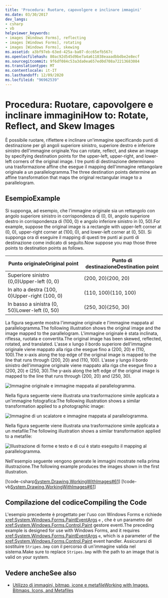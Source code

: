 ```yaml
---
title: 'Procedura: Ruotare, capovolgere e inclinare immagini'
ms.date: 03/30/2017
dev_langs:
- csharp
- vb
helpviewer_keywords:
- images [Windows Forms], reflecting
- images [Windows Forms], rotating
- images [Windows Forms], skewing
ms.assetid: a3bf97eb-63ed-425a-ba07-dcc65efb567c
ms.openlocfilehash: 80ac92d545d9be7a4a611038eaaadbbdbe2e8ecf
ms.sourcegitcommit: 9f6df084c53a3da0ea657ed0d708a72213683084
ms.translationtype: MT
ms.contentlocale: it-IT
ms.lasthandoff: 12/09/2020
ms.locfileid: "96962539"
---
```

# <a name="how-to-rotate-reflect-and-skew-images"></a><span data-ttu-id="ad11a-102">Procedura: Ruotare, capovolgere e inclinare immagini</span><span class="sxs-lookup"><span data-stu-id="ad11a-102">How to: Rotate, Reflect, and Skew Images</span></span>
<span data-ttu-id="ad11a-103">È possibile ruotare, riflettere e inclinare un'immagine specificando punti di destinazione per gli angoli superiore sinistro, superiore destro e inferiore sinistro dell'immagine originale.</span><span class="sxs-lookup"><span data-stu-id="ad11a-103">You can rotate, reflect, and skew an image by specifying destination points for the upper-left, upper-right, and lower-left corners of the original image.</span></span> <span data-ttu-id="ad11a-104">I tre punti di destinazione determinano una trasformazione affine che esegue il mapping dell'immagine rettangolare originale a un parallelogramma.</span><span class="sxs-lookup"><span data-stu-id="ad11a-104">The three destination points determine an affine transformation that maps the original rectangular image to a parallelogram.</span></span>  
  
## <a name="example"></a><span data-ttu-id="ad11a-105">Esempio</span><span class="sxs-lookup"><span data-stu-id="ad11a-105">Example</span></span>  
 <span data-ttu-id="ad11a-106">Si supponga, ad esempio, che l'immagine originale sia un rettangolo con angolo superiore sinistro in corrispondenza di (0, 0), angolo superiore destro in corrispondenza di (100, 0) e angolo inferiore sinistro in (0, 50).</span><span class="sxs-lookup"><span data-stu-id="ad11a-106">For example, suppose the original image is a rectangle with upper-left corner at (0, 0), upper-right corner at (100, 0), and lower-left corner at (0, 50).</span></span> <span data-ttu-id="ad11a-107">Si supponga ora di eseguire il mapping di questi tre punti ai punti di destinazione come indicato di seguito.</span><span class="sxs-lookup"><span data-stu-id="ad11a-107">Now suppose you map those three points to destination points as follows.</span></span>  
  
|<span data-ttu-id="ad11a-108">Punto originale</span><span class="sxs-lookup"><span data-stu-id="ad11a-108">Original point</span></span>|<span data-ttu-id="ad11a-109">Punto di destinazione</span><span class="sxs-lookup"><span data-stu-id="ad11a-109">Destination point</span></span>|  
|--------------------|-----------------------|  
|<span data-ttu-id="ad11a-110">Superiore sinistro (0,0)</span><span class="sxs-lookup"><span data-stu-id="ad11a-110">Upper-left (0, 0)</span></span>|<span data-ttu-id="ad11a-111">(200, 20)</span><span class="sxs-lookup"><span data-stu-id="ad11a-111">(200, 20)</span></span>|  
|<span data-ttu-id="ad11a-112">In alto a destra (100, 0)</span><span class="sxs-lookup"><span data-stu-id="ad11a-112">Upper-right (100, 0)</span></span>|<span data-ttu-id="ad11a-113">(110, 100)</span><span class="sxs-lookup"><span data-stu-id="ad11a-113">(110, 100)</span></span>|  
|<span data-ttu-id="ad11a-114">In basso a sinistra (0, 50)</span><span class="sxs-lookup"><span data-stu-id="ad11a-114">Lower-left (0, 50)</span></span>|<span data-ttu-id="ad11a-115">(250, 30)</span><span class="sxs-lookup"><span data-stu-id="ad11a-115">(250, 30)</span></span>|  
  
 <span data-ttu-id="ad11a-116">La figura seguente mostra l'immagine originale e l'immagine mappata al parallelogramma.</span><span class="sxs-lookup"><span data-stu-id="ad11a-116">The following illustration shows the original image and the image mapped to the parallelogram.</span></span> <span data-ttu-id="ad11a-117">L'immagine originale è stata inclinata, riflessa, ruotata e convertita.</span><span class="sxs-lookup"><span data-stu-id="ad11a-117">The original image has been skewed, reflected, rotated, and translated.</span></span> <span data-ttu-id="ad11a-118">L'asse x lungo il bordo superiore dell'immagine originale viene mappato alla riga che esegue fino a (200, 20) e (110, 100).</span><span class="sxs-lookup"><span data-stu-id="ad11a-118">The x-axis along the top edge of the original image is mapped to the line that runs through (200, 20) and (110, 100).</span></span> <span data-ttu-id="ad11a-119">L'asse y lungo il bordo sinistro dell'immagine originale viene mappato alla riga che esegue fino a (200, 20) e (250, 30).</span><span class="sxs-lookup"><span data-stu-id="ad11a-119">The y-axis along the left edge of the original image is mapped to the line that runs through (200, 20) and (250, 30).</span></span>  
  
 ![Immagine originale e immagine mappata al parallelogramma.](./media/how-to-rotate-reflect-and-skew-images/reflected-skewed-rotated-illustration.gif)  
  
 <span data-ttu-id="ad11a-121">Nella figura seguente viene illustrata una trasformazione simile applicata a un'immagine fotografica:</span><span class="sxs-lookup"><span data-stu-id="ad11a-121">The following illustration shows a similar transformation applied to a photographic image:</span></span>  
  
 ![Immagine di un scalatore e immagine mappata al parallelogramma.](./media/how-to-rotate-reflect-and-skew-images/reflected-skewed-rotated-photo.png)  
  
 <span data-ttu-id="ad11a-123">Nella figura seguente viene illustrata una trasformazione simile applicata a un metafile:</span><span class="sxs-lookup"><span data-stu-id="ad11a-123">The following illustration shows a similar transformation applied to a metafile:</span></span>  
  
 ![Illustrazione di forme e testo e di cui è stato eseguito il mapping al parallelogramma.](./media/how-to-rotate-reflect-and-skew-images/reflected-skewed-rotated-metafile.png)  
  
 <span data-ttu-id="ad11a-125">Nell'esempio seguente vengono generate le immagini mostrate nella prima illustrazione.</span><span class="sxs-lookup"><span data-stu-id="ad11a-125">The following example produces the images shown in the first illustration.</span></span>  
  
 [!code-csharp[System.Drawing.WorkingWithImages#61](~/samples/snippets/csharp/VS_Snippets_Winforms/System.Drawing.WorkingWithImages/CS/Class1.cs#61)]
 [!code-vb[System.Drawing.WorkingWithImages#61](~/samples/snippets/visualbasic/VS_Snippets_Winforms/System.Drawing.WorkingWithImages/VB/Class1.vb#61)]  
  
## <a name="compiling-the-code"></a><span data-ttu-id="ad11a-126">Compilazione del codice</span><span class="sxs-lookup"><span data-stu-id="ad11a-126">Compiling the Code</span></span>  
 <span data-ttu-id="ad11a-127">L'esempio precedente è progettato per l'uso con Windows Forms e richiede <xref:System.Windows.Forms.PaintEventArgs> `e` , che è un parametro del <xref:System.Windows.Forms.Control.Paint> gestore eventi.</span><span class="sxs-lookup"><span data-stu-id="ad11a-127">The preceding example is designed for use with Windows Forms, and it requires <xref:System.Windows.Forms.PaintEventArgs> `e`, which is a parameter of the <xref:System.Windows.Forms.Control.Paint> event handler.</span></span> <span data-ttu-id="ad11a-128">Assicurarsi di sostituire `Stripes.bmp` con il percorso di un'immagine valida nel sistema.</span><span class="sxs-lookup"><span data-stu-id="ad11a-128">Make sure to replace `Stripes.bmp` with the path to an image that is valid on your system.</span></span>  
  
## <a name="see-also"></a><span data-ttu-id="ad11a-129">Vedere anche</span><span class="sxs-lookup"><span data-stu-id="ad11a-129">See also</span></span>

- [<span data-ttu-id="ad11a-130">Utilizzo di immagini, bitmap, icone e metafile</span><span class="sxs-lookup"><span data-stu-id="ad11a-130">Working with Images, Bitmaps, Icons, and Metafiles</span></span>](working-with-images-bitmaps-icons-and-metafiles.md)
